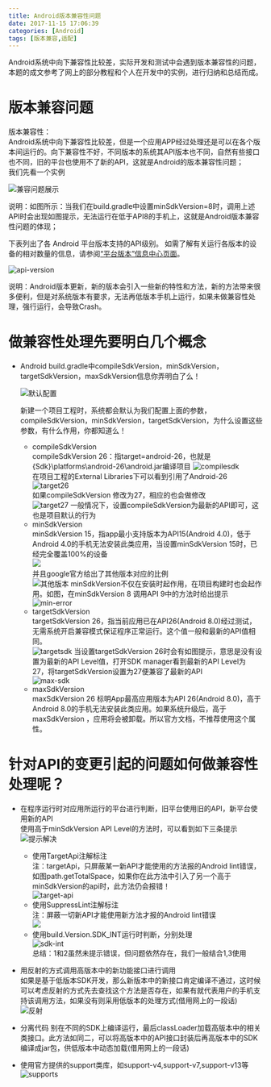 ```yaml
---
title: Android版本兼容性问题
date: 2017-11-15 17:06:39
categories: [Android]
tags: [版本兼容,适配]
---
```


Android系统中向下兼容性比较差，实际开发和测试中会遇到版本兼容性的问题，本题的成文参考了网上的部分教程和个人在开发中的实例，进行归纳和总结而成。

# 版本兼容问题

版本兼容性：  
Android系统中向下兼容性比较差，但是一个应用APP经过处理还是可以在各个版本间运行的。向下兼容性不好，不同版本的系统其API版本也不同，自然有些接口也不同，旧的平台也使用不了新的API，这就是Android的版本兼容性问题；  
我们先看一个实例  
<!--more-->  
![兼容问题展示][1]     

说明：如图所示：当我们在build.gradle中设置minSdkVersion=8时，调用上述API时会出现如图提示，无法运行在低于API8的手机上，这就是Android版本兼容性问题的体现；

下表列出了各 Android 平台版本支持的API级别。 如需了解有关运行各版本的设备的相对数量的信息，请参阅[“平台版本”信息中心页面][3]。  

![api-version][4]

说明：Android版本更新，新的版本会引入一些新的特性和方法，新的方法带来很多便利，但是对系统版本有要求，无法再低版本手机上运行，如果未做兼容性处理，强行运行，会导致Crash。  

# 做兼容性处理先要明白几个概念 

- Android build.gradle中compileSdkVersion，minSdkVersion，targetSdkVersion，maxSdkVersion信息你弄明白了么！

	![默认配置][5]    

	新建一个项目工程时，系统都会默认为我们配置上面的参数，compileSdkVersion，minSdkVersion，targetSdkVersion，为什么设置这些参数，有什么作用，你都知道么！  

   - compileSdkVersion  
   compileSdkVersion 26：指target=android-26，也就是{Sdk}\platforms\android-26\android.jar编译项目
   ![compilesdk][6]  
	在项目工程的External Libraries下可以看到引用了Android-26  
	![target26][7]  
	如果compileSdkVersion 修改为27，相应的也会做修改  
	![target27][8]
	一般情况下，设置compileSdkVersion为最新的API即可，这也是项目默认的行为
	- minSdkVersion  
	minSdkVersion 15，指app最小支持版本为API15(Android 4.0)，低于Android 4.0的手机无法安装此类应用，当设置minSdkVersion 15时，已经完全覆盖100%的设备  
	![][9]  
	并且google官方给出了其他版本对应的比例    
	![其他版本][10]
	minSdkVersion不仅在安装时起作用，在项目构建时也会起作用。如图，在minSdkVersion 8 调用API 9中的方法时给出提示    
	![min-error][11]  
	- targetSdkVersion  
	targetSdkVersion 26，指当前应用已在API26(Android 8.0)经过测试，无需系统开启兼容模式保证程序正常运行。这个值一般和最新的API值相同。  
 	![targetsdk][12]
	当设置targetSdkVersion 26时会有如图提示，意思是没有设置为最新的API Level值，打开SDK manager看到最新的API Level为 27，将targetSdkVersion设置为27便兼容了最新的API   
	![max-sdk][13]   
	- maxSdkVersion  
	maxSdkVersion 26 标明App最高应用版本为API 26(Android 8.0)，高于Android 8.0的手机无法安装此类应用。如果系统升级后，高于maxSdkVersion ，应用将会被卸载。所以官方文档，不推荐使用这个属性。    

# 针对API的变更引起的问题如何做兼容性处理呢？  
- 在程序运行时对应用所运行的平台进行判断，旧平台使用旧的API，新平台使用新的API  
  使用高于minSdkVersion API Level的方法时，可以看到如下三条提示    
  ![提示解决][14]    

	- 使用TargetApi注解标注  
	注：targetApi，只屏蔽某一新API才能使用的方法报的Android lint错误，如图path.getTotalSpace，如果你在此方法中引入了另一个高于minSdkVersion的api时，此方法仍会报错！  
	![target-api][15]  
	- 使用SuppressLint注解标注  
	注：屏蔽一切新API才能使用新方法才报的Android lint错误  
	![][16]  
	- 使用build.Version.SDK_INT运行时判断，分别处理    
	![sdk-int][17]  
	总结：1和2虽然未提示错误，但问题依然存在，我们一般结合1,3使用
		
- 用反射的方式调用高版本中的新功能接口进行调用  
	如果是基于低版本SDK开发，那么新版本中的新接口肯定编译不通过，这时候可以考虑反射的方式先去查找这个方法是否存在，如果有就代表用户的手机支持该调用方法，如果没有则采用低版本的处理方式(借用网上的一段话)	  
	![反射][18]
- 分离代码
  别在不同的SDK上编译运行，最后classLoader加载高版本中的相关类接口。此方法如同二，可以将高版本中的API接口封装后再高版本中的SDK编译成jar包，供低版本中动态加载(借用网上的一段话)
- 使用官方提供的support类库，如support-v4,support-v7,support-v13等  
	![supports][19]
	
	
	
 	








[1]: http://ozgctab32.bkt.clouddn.com/version-problem-show.png
[2]: https://developer.android.google.cn/guide/topics/manifest/uses-sdk-element.html#provisional
[3]: https://developer.android.google.cn/about/dashboards/index.html
[4]: http://ozgctab32.bkt.clouddn.com/android-api-version.png
[5]: http://ozgctab32.bkt.clouddn.com/version-default.png
[6]: http://ozgctab32.bkt.clouddn.com/compilesdk.png
[7]: http://ozgctab32.bkt.clouddn.com/target-26.png
[8]: http://ozgctab32.bkt.clouddn.com/target-27.png
[9]: http://ozgctab32.bkt.clouddn.com/api-15.png
[10]: http://ozgctab32.bkt.clouddn.com/other-version.png
[11]: http://ozgctab32.bkt.clouddn.com/min-error.png
[12]: http://ozgctab32.bkt.clouddn.com/targetsdk.png
[13]: http://ozgctab32.bkt.clouddn.com/max-sdk.png
[14]: http://ozgctab32.bkt.clouddn.com/resolve-promte.png
[15]: http://ozgctab32.bkt.clouddn.com/target-api.png
[16]: http://ozgctab32.bkt.clouddn.com/suppresslint.png
[17]: http://ozgctab32.bkt.clouddn.com/build-sdk-int.png
[18]: http://ozgctab32.bkt.clouddn.com/flect.png
[19]: http://ozgctab32.bkt.clouddn.com/supprots.png
 






